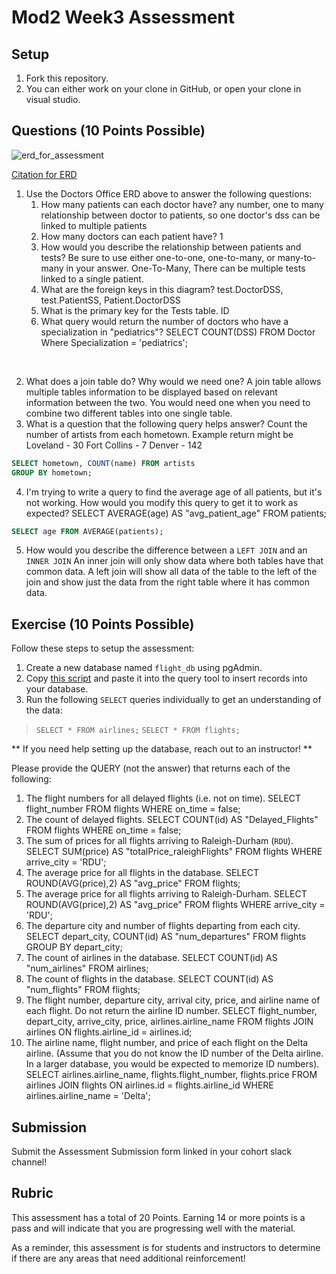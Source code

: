 # Mod2 Week3 Assessment

## Setup
1. Fork this repository.
1. You can either work on your clone in GitHub, or open your clone in visual studio.

## Questions (10 Points Possible)

<img alt="erd_for_assessment" src="https://github.com/modelmapper/modelmapper/assets/11747682/60bebb3c-9faa-4f3e-ae0a-7df7dde06784">

[Citation for ERD](https://circle.visual-paradigm.com/hospital/)
1. Use the Doctors Office ERD above to answer the following questions:
    1. How many patients can each doctor have? any number, one to many relationship between doctor to patients, so one doctor's dss can be linked to multiple patients
    1. How many doctors can each patient have? 1
    1. How would you describe the relationship between patients and tests? Be sure to use either one-to-one, one-to-many, or many-to-many in your answer. One-To-Many, There can be multiple tests linked to a single patient.
    1. What are the foreign keys in this diagram? test.DoctorDSS, test.PatientSS, Patient.DoctorDSS
    1. What is the primary key for the Tests table. ID
    1. What query would return the number of doctors who have a specialization in "pediatrics"? 
        SELECT COUNT(DSS) 
        FROM Doctor 
        Where Specialization = 'pediatrics';

<br>

2. What does a join table do? Why would we need one? A join table allows multiple tables information to be displayed based on relevant information between the two. You would need one when you need to combine two different tables into one single table.
3. What is a question that the following query helps answer?
Count the number of artists from each hometown.
Example return might be 
Loveland - 30
Fort Collins - 7
Denver - 142
```SQL
SELECT hometown, COUNT(name) FROM artists
GROUP BY hometown;
```

4. I'm trying to write a query to find the average age of all patients, but it's not working. How would you modify this query to get it to work as expected?
SELECT AVERAGE(age) AS "avg_patient_age"
FROM patients;
```SQL
SELECT age FROM AVERAGE(patients);
```
5. How would you describe the difference between a `LEFT JOIN` and an `INNER JOIN`
 An inner join will only show data where both tables have that common data. A left join will show all data of the table to the left of the join and show just the data from the right table where it has common data.
## Exercise (10 Points Possible)

Follow these steps to setup the assessment:
1. Create a new database named `flight_db` using pgAdmin.
2. Copy [this script](https://launch.turing.edu/module2/assessments/flight_db.txt) and paste it into the query tool to insert records into your database.
3. Run the following `SELECT` queries individually to get an understanding of the data:
> `SELECT * FROM airlines;`
> `SELECT * FROM flights;`

** If you need help setting up the database, reach out to an instructor! **

Please provide the QUERY (not the answer) that returns each of the following:
1. The flight numbers for all delayed flights (i.e. not on time).
SELECT flight_number
FROM flights
WHERE on_time = false;
3. The count of delayed flights.
SELECT COUNT(id) AS "Delayed_Flights"
FROM flights
WHERE on_time = false;
5. The sum of prices for all flights arriving to Raleigh-Durham (`RDU`).
SELECT SUM(price) AS "totalPrice_raleighFlights"
FROM flights
WHERE arrive_city = 'RDU';
7. The average price for all flights in the database.
SELECT ROUND(AVG(price),2) AS "avg_price"
FROM flights;
9. The average price for all flights arriving to Raleigh-Durham.
SELECT ROUND(AVG(price),2) AS "avg_price"
FROM flights
WHERE arrive_city = 'RDU';
11. The departure city and number of flights departing from each city.
SELECT depart_city, COUNT(id) AS "num_departures"
FROM flights
GROUP BY depart_city;
13. The count of airlines in the database.
SELECT COUNT(id) AS "num_airlines"
FROM airlines;
15. The count of flights in the database.
SELECT COUNT(id) AS "num_flights"
FROM flights;
17. The flight number, departure city, arrival city, price, and airline name of each flight. Do not return the airline ID number.
SELECT flight_number, depart_city, arrive_city, price, airlines.airline_name
FROM flights JOIN airlines
ON flights.airline_id = airlines.id;
19. The airline name, flight number, and price of each flight on the Delta airline. (Assume that you do not know the ID number of the Delta airline. In a larger database, you would be expected to memorize ID numbers).
SELECT airlines.airline_name, flights.flight_number, flights.price
FROM airlines JOIN flights
ON airlines.id = flights.airline_id
WHERE airlines.airline_name = 'Delta';
## Submission

Submit the Assessment Submission form linked in your cohort slack channel!

## Rubric

This assessment has a total of 20 Points. Earning 14 or more points is a pass and will indicate that you are progressing well with the material.

As a reminder, this assessment is for students and instructors to determine if there are any areas that need additional reinforcement!
